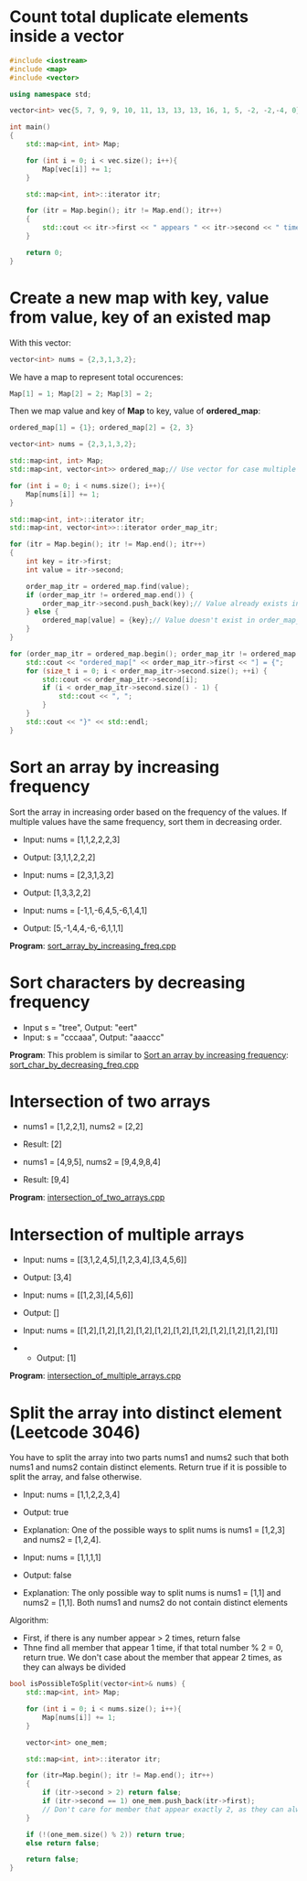 # Count total duplicate elements inside a vector
```cpp
#include <iostream>
#include <map> 
#include <vector> 

using namespace std;

vector<int> vec{5, 7, 9, 9, 10, 11, 13, 13, 13, 16, 1, 5, -2, -2,-4, 0};

int main()
{ 
	std::map<int, int> Map;

    for (int i = 0; i < vec.size(); i++){
        Map[vec[i]] += 1;
    }

    std::map<int, int>::iterator itr;

    for (itr = Map.begin(); itr != Map.end(); itr++) 
    { 
        std::cout << itr->first << " appears " << itr->second << " times" << std::endl;
    } 

    return 0;
}
```
# Create a new map with key, value from value, key of an existed map
With this vector:
```cpp
vector<int> nums = {2,3,1,3,2};
```
We have a map to represent total occurences:
```cpp
Map[1] = 1; Map[2] = 2; Map[3] = 2;
```
Then we map value and key of **Map** to key, value of **ordered_map**:
```cpp
ordered_map[1] = {1}; ordered_map[2] = {2, 3}
```
```cpp
vector<int> nums = {2,3,1,3,2};

std::map<int, int> Map;
std::map<int, vector<int>> ordered_map;// Use vector for case multiple keys have the same freq

for (int i = 0; i < nums.size(); i++){
    Map[nums[i]] += 1;
}

std::map<int, int>::iterator itr;
std::map<int, vector<int>>::iterator order_map_itr;

for (itr = Map.begin(); itr != Map.end(); itr++) 
{ 
    int key = itr->first;
    int value = itr->second;

    order_map_itr = ordered_map.find(value);
    if (order_map_itr != ordered_map.end()) {
        order_map_itr->second.push_back(key);// Value already exists in order_map_itr
    } else {
        ordered_map[value] = {key};// Value doesn't exist in order_map_itr
    }
} 

for (order_map_itr = ordered_map.begin(); order_map_itr != ordered_map.end(); order_map_itr++){
    std::cout << "ordered_map[" << order_map_itr->first << "] = {";
    for (size_t i = 0; i < order_map_itr->second.size(); ++i) {
        std::cout << order_map_itr->second[i];
        if (i < order_map_itr->second.size() - 1) {
            std::cout << ", ";
        }
    }
    std::cout << "}" << std::endl;
}
```
# Sort an array by increasing frequency
Sort the array in increasing order based on the frequency of the values. If multiple values have the same frequency, sort them in decreasing order.

* Input: nums = [1,1,2,2,2,3]
* Output: [3,1,1,2,2,2]

* Input: nums = [2,3,1,3,2]
* Output: [1,3,3,2,2]

* Input: nums = [-1,1,-6,4,5,-6,1,4,1]
* Output: [5,-1,4,4,-6,-6,1,1,1]

**Program**: [sort_array_by_increasing_freq.cpp](https://github.com/TranPhucVinh/Cplusplus/blob/master/Data%20structure/Hash%20map/src/sort_array_by_increasing_freq.cpp)
# Sort characters by decreasing frequency
* Input s = "tree", Output: "eert"
* Input: s = "cccaaa", Output: "aaaccc"

**Program**: This problem is similar to [Sort an array by increasing frequency](#sort-an-array-by-increasing-frequency): [sort_char_by_decreasing_freq.cpp](https://github.com/TranPhucVinh/Cplusplus/blob/master/Data%20structure/Hash%20map/src/sort_char_by_decreasing_freq.cpp)
# Intersection of two arrays

* nums1 = [1,2,2,1], nums2 = [2,2]
* Result: [2]

* nums1 = [4,9,5], nums2 = [9,4,9,8,4]
* Result: [9,4]

**Program**: [intersection_of_two_arrays.cpp](https://github.com/TranPhucVinh/Cplusplus/blob/master/Data%20structure/Hash%20map/src/intersection_of_two_arrays.cpp)
# Intersection of multiple arrays
* Input: nums = [[3,1,2,4,5],[1,2,3,4],[3,4,5,6]]
* Output: [3,4]

* Input: nums = [[1,2,3],[4,5,6]]
* Output: []

* Input: nums = [[1,2],[1,2],[1,2],[1,2],[1,2],[1,2],[1,2],[1,2],[1,2],[1,2],[1]]
* * Output: [1]

**Program**: [intersection_of_multiple_arrays.cpp](https://github.com/TranPhucVinh/Cplusplus/blob/master/Data%20structure/Hash%20map/src/intersection_of_multiple_arrays.cpp)
# Split the array into distinct element (Leetcode 3046)

You have to split the array into two parts nums1 and nums2 such that both nums1 and nums2 contain distinct elements. Return true if it is possible to split the array, and false otherwise.

* Input: nums = [1,1,2,2,3,4]
* Output: true
* Explanation: One of the possible ways to split nums is nums1 = [1,2,3] and nums2 = [1,2,4].

* Input: nums = [1,1,1,1]
* Output: false
* Explanation: The only possible way to split nums is nums1 = [1,1] and nums2 = [1,1]. Both nums1 and nums2 do not contain distinct elements

Algorithm: 
* First, if there is any number appear > 2 times, return false
* Thne find all member that appear 1 time, if that total number % 2 = 0, return true. We don't case about the member that appear 2 times, as they can always be divided

```cpp
bool isPossibleToSplit(vector<int>& nums) {
    std::map<int, int> Map;

    for (int i = 0; i < nums.size(); i++){
        Map[nums[i]] += 1;
    }

    vector<int> one_mem;

    std::map<int, int>::iterator itr;

    for (itr=Map.begin(); itr != Map.end(); itr++) 
    { 
        if (itr->second > 2) return false;
        if (itr->second == 1) one_mem.push_back(itr->first);
        // Don't care for member that appear exactly 2, as they can always be divided
    } 

    if (!(one_mem.size() % 2)) return true;
    else return false;

    return false;
}
```